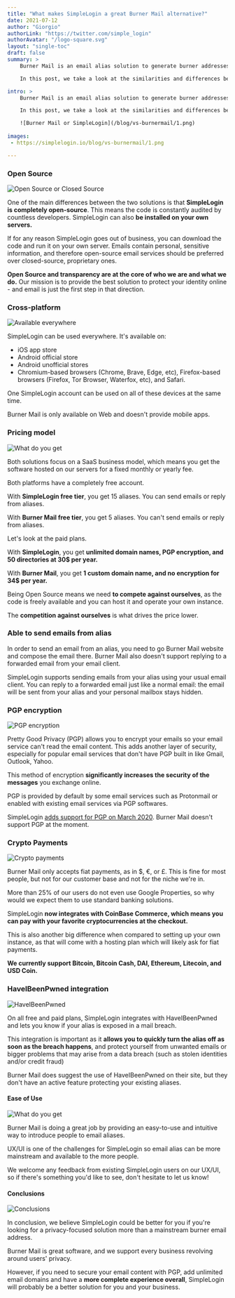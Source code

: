 ```yaml
---
title: "What makes SimpleLogin a great Burner Mail alternative?"
date: 2021-07-12
author: "Giorgio"
authorLink: "https://twitter.com/simple_login"
authorAvatar: "/logo-square.svg"
layout: "single-toc"
draft: false
summary: >
    Burner Mail is an email alias solution to generate burner addresses and protect your digital identity when shopping online or registering to newsletters.

    In this post, we take a look at the similarities and differences between Burner Mail and SimpleLogin.

intro: >
    Burner Mail is an email alias solution to generate burner addresses and protect your digital identity when shopping online or registering to newsletters.

    In this post, we take a look at the similarities and differences between Burner Mail and SimpleLogin.

    ![Burner Mail or SimpleLogin](/blog/vs-burnermail/1.png)
    
images: 
 - https://simplelogin.io/blog/vs-burnermail/1.png

---
```


### Open Source

![Open Source or Closed Source](/blog/vs-burnermail/2.png)

One of the main differences between the two solutions is that **SimpleLogin is completely open-source**. This means the code is constantly audited by countless developers. SimpleLogin can also **be installed on your own servers.**

If for any reason SimpleLogin goes out of business, you can download the code and run it on your own server. Emails contain personal, sensitive information, and therefore open-source email services should be preferred over closed-source, proprietary ones. 

**Open Source and transparency are at the core of who we are and what we do.** Our mission is to provide the best solution to protect your identity online - and email is just the first step in that direction.




### Cross-platform

![Available everywhere](/blog/vs-burnermail/3.png)

SimpleLogin can be used everywhere. It's available on: 

- iOS app store
- Android official store
- Android unofficial stores
- Chromium-based browsers (Chrome, Brave, Edge, etc), Firefox-based browsers (Firefox, Tor Browser, Waterfox, etc), and Safari.

One SimpleLogin account can be used on all of these devices at the same time.

Burner Mail is only available on Web and doesn't provide mobile apps.


### Pricing model

![What do you get](/blog/vs-burnermail/5.png)

Both solutions focus on a SaaS business model, which means you get the software hosted on our servers for a fixed monthly or yearly fee.

Both platforms have a completely free account. 

With **SimpleLogin free tier**, you get 15 aliases. You can send emails or reply from aliases.

With **Burner Mail free tier**, you get 5 aliases. You can't send emails or reply from aliases.

Let's look at the paid plans.

With **SimpleLogin**, you get **unlimited domain names, PGP encryption, and 50 directories at 30$ per year.**

With **Burner Mail**, you get **1 custom domain name, and no encryption for 34$ per year.**

Being Open Source means we need **to compete against ourselves**, as the code is freely available and you can host it and operate your own instance. 

The **competition against ourselves** is what drives the price lower.



### Able to send emails from alias

In order to send an email from an alias, you need to go Burner Mail website and compose the email there. Burner Mail also doesn't support replying to a forwarded email from your email client. 

SimpleLogin supports sending emails from your alias using your usual email client. You can reply to a forwarded email just like a normal email: the email will be sent from your alias and your personal mailbox stays hidden. 

### PGP encryption

![PGP encryption](/blog/vs-burnermail/6.png)

Pretty Good Privacy (PGP) allows you to encrypt your emails so your email service can't read the email content. This adds another layer of security, especially for popular email services that don't have PGP built in like Gmail, Outlook, Yahoo. 

This method of encryption **significantly increases the security of the messages** you exchange online. 

PGP is provided by default by some email services such as Protonmail or enabled with existing email services via PGP softwares.

SimpleLogin [adds support for PGP on March 2020](/blog/introducing-pgp/). Burner Mail doesn't support PGP at the moment. 


### Crypto Payments

![Crypto payments](/blog/vs-burnermail/7.png)

Burner Mail only accepts fiat payments, as in $, €, or £. This is fine for most people, but not for our customer base and not for the niche we're in. 

More than 25% of our users do not even use Google Properties, so why would we expect them to use standard banking solutions.

SimpleLogin **now integrates with CoinBase Commerce, which means you can pay with your favorite cryptocurrencies at the checkout.** 

This is also another big difference when compared to setting up your own instance, as that will come with a hosting plan which will likely ask for fiat payments.

**We currently support Bitcoin, Bitcoin Cash, DAI, Ethereum, Litecoin, and USD Coin.**



### HaveIBeenPwned integration

![HaveIBeenPwned](/blog/vs-burnermail/8.png)

On all free and paid plans, SimpleLogin integrates with HaveIBeenPwned and lets you know if your alias is exposed in a mail breach. 

This integration is important as it **allows you to quickly turn the alias off as soon as the breach happens**, and protect yourself from unwanted emails or bigger problems that may arise from a data breach (such as stolen identities and/or credit fraud)

Burner Mail does suggest the use of HaveIBeenPwned on their site, but they don't have an active feature protecting your existing aliases.



#### Ease of Use

![What do you get](/blog/vs-burnermail/9.png)

Burner Mail is doing a great job by providing an easy-to-use and intuitive way to introduce people to email aliases. 

UX/UI is one of the challenges for SimpleLogin so email alias can be more mainstream and available to the more people.

We welcome any feedback from existing SimpleLogin users on our UX/UI, so if there's something you'd like to see, don't hesitate to let us know!


#### Conclusions

![Conclusions](/blog/vs-burnermail/10.png)

In conclusion, we believe SimpleLogin could be better for you if you're looking for a privacy-focused solution more than a mainstream burner email address.

Burner Mail is great software, and we support every business revolving around users' privacy.

However, if you need to secure your email content with PGP, add unlimited email domains and have a **more complete experience overall**, SimpleLogin will probably be a better solution for you and your business.


